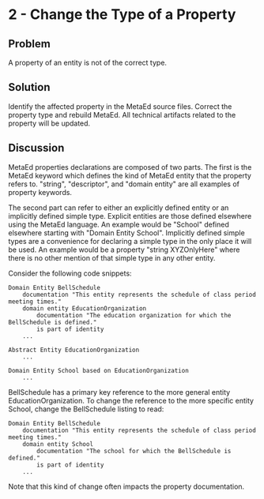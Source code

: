 # 2 - Change the Type of a Property

## Problem

A property of an entity is not of the correct type.

## Solution

Identify the affected property in the MetaEd source files. Correct the property
type and rebuild MetaEd. All technical artifacts related to the property will be
updated.

## Discussion

MetaEd properties declarations are composed of two parts. The first is the
MetaEd keyword which defines the kind of MetaEd entity that the property refers
to. "string", "descriptor", and "domain entity" are all examples of property
keywords.

The second part can refer to either an explicitly defined entity or an
implicitly defined simple type. Explicit entities are those defined elsewhere
using the MetaEd language. An example would be "School" defined elsewhere
starting with "Domain Entity School". Implicitly defined simple types are a
convenience for declaring a simple type in the only place it will be used. An
example would be a property "string XYZOnlyHere" where there is no other mention
of that simple type in any other entity.

Consider the following code snippets:

```metaed
Domain Entity BellSchedule
    documentation "This entity represents the schedule of class period meeting times."
    domain entity EducationOrganization
        documentation "The education organization for which the BellSchedule is defined."
        is part of identity
    ...
```

```metaed
Abstract Entity EducationOrganization 
    ...
```

```metaed
Domain Entity School based on EducationOrganization
    ...
```

BellSchedule has a primary key reference to the more general entity
EducationOrganization. To change the reference to the more specific entity
School, change the BellSchedule listing to read:

```metaed
Domain Entity BellSchedule
    documentation "This entity represents the schedule of class period meeting times."
    domain entity School
        documentation "The school for which the BellSchedule is defined."
        is part of identity
    ...
```

Note that this kind of change often impacts the property documentation.
